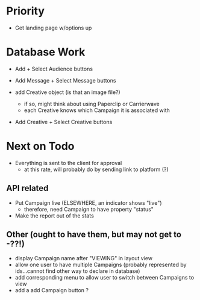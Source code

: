 # Priority

- Get landing page w/options up

# Database Work

- Add + Select Audience buttons

- Add Message + Select Message buttons

- add Creative object (is that an image file?)
  - if so, might think about using Paperclip or Carrierwave
  - each Creative knows which Campaign it is associated with
- Add Creative + Select Creative buttons

# Next on Todo

- Everything is sent to the client for approval
  - at this rate, will probably do by sending link to platform (?)

## API related

- Put Campaign live (ELSEWHERE, an indicator shows "live")
  - therefore, need Campaign to have property "status"
- Make the report out of the stats

## Other (ought to have them, but may not get to -??!)

- display Campaign name after "VIEWING" in layout view
- allow one user to have multiple Campaigns (probably represented by ids...cannot find other way to declare in database)
- add corresponding menu to allow user to switch between Campaigns to view
- add a add Campaign button ?
